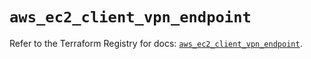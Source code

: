 # `aws_ec2_client_vpn_endpoint`

Refer to the Terraform Registry for docs: [`aws_ec2_client_vpn_endpoint`](https://registry.terraform.io/providers/hashicorp/aws/6.4.0/docs/resources/ec2_client_vpn_endpoint).
